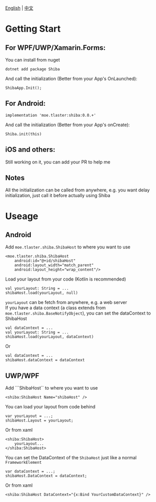 [English](GettingStart.md) | [中文](GettingStart.zh.md)  
# Getting Start

## For WPF/UWP/Xamarin.Forms:
You can install from nuget
```
dotnet add package Shiba
```
And call the initialization (Better from your App's OnLaunched):  
```
ShibaApp.Init();
```

## For Android:
```
implementation 'moe.tlaster:shiba:0.0.+'
```
And call the initialization (Better from your App's onCreate):  
```
Shiba.init(this)
```

## iOS and others:
Still working on it, you can add your PR to help me

## Notes
All the initialization can be called from anywhere, e.g. you want delay initialization, just call it before actually using Shiba

# Useage

## Android
Add ```moe.tlaster.shiba.ShibaHost``` to where you want to use
```
<moe.tlaster.shiba.ShibaHost
    android:id="@+id/shibaHost"
    android:layout_width="match_parent"
    android:layout_height="wrap_content"/>
```
Load your layout from your code (Kotlin is recommended)
```
val yourLayout: String = ...
shibaHost.load(yourLayout, null)
```
```yourLayout``` can be fetch from anywhere, e.g. a web server  
If you have a data context (a class extends from ```moe.tlaster.shiba.BaseNotifyObject```), you can set the dataContext to ShibaHost
```
val dataContext = ...
val yourLayout: String = ...
shibaHost.load(yourLayout, dataContext)
```
Or
```
val dataContext = ...
shibaHost.dataContext = dataContext 
```

## UWP/WPF
Add ```ShibaHost`` to where you want to use
```
<shiba:ShibaHost Name="shibaHost" />
```
You can load your layout from code behind
```
var yourLayout = ...;
shibaHost.Layout = yourLayout;
```
Or from xaml
```
<shiba:ShibaHost>
    yourLayout...
</shiba:ShibaHost>
```
You can set the DataContext of the ```ShibaHost``` just like a normal ```FrameworkElement```
```
var dataContext = ...;
shibaHost.DataContext = dataContext;
```
Or from xaml
```
<shiba:ShibaHost DataContext="{x:Bind YourCustomDataContext}" />
```
